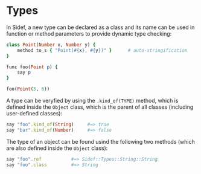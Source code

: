 # Types

In Sidef, a new type can be declared as a class and its name can be used in function or method parameters to provide dynamic type checking:

```ruby
class Point(Number x, Number y) {
    method to_s { "Point(#{x}, #{y})" }      # auto-stringification
}

func foo(Point p) {
    say p
}

foo(Point(5, 6))
```

A type can be veryfied by using the `.kind_of(TYPE)` method, which is defined inside the `Object` class, which is the parent of all classes (including user-defined classes):

```ruby
say "foo".kind_of(String)     #=> true
say "bar".kind_of(Number)     #=> false
```

The type of an object can be found usind the following two methods (which are also defined inside the `Object` class):

```ruby
say "foo".ref           #=> Sidef::Types::String::String
say "foo".class         #=> String
```
